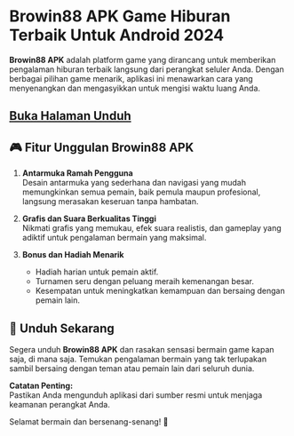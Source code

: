 # Browin88 APK Game Hiburan Terbaik Untuk Android 2024

**Browin88 APK** adalah platform game yang dirancang untuk memberikan pengalaman hiburan terbaik langsung dari perangkat seluler Anda. Dengan berbagai pilihan game menarik, aplikasi ini menawarkan cara yang menyenangkan dan mengasyikkan untuk mengisi waktu luang Anda.
##   [Buka Halaman Unduh](https://apktodo.io/id/browin88/)
## 🎮 **Fitur Unggulan Browin88 APK**
1. **Antarmuka Ramah Pengguna**  
   Desain antarmuka yang sederhana dan navigasi yang mudah memungkinkan semua pemain, baik pemula maupun profesional, langsung merasakan keseruan tanpa hambatan.
   
2. **Grafis dan Suara Berkualitas Tinggi**  
   Nikmati grafis yang memukau, efek suara realistis, dan gameplay yang adiktif untuk pengalaman bermain yang maksimal.
   
3. **Bonus dan Hadiah Menarik**  
   - Hadiah harian untuk pemain aktif.  
   - Turnamen seru dengan peluang meraih kemenangan besar.  
   - Kesempatan untuk meningkatkan kemampuan dan bersaing dengan pemain lain.

## 📲 **Unduh Sekarang**
Segera unduh **Browin88 APK** dan rasakan sensasi bermain game kapan saja, di mana saja. Temukan pengalaman bermain yang tak terlupakan sambil bersaing dengan teman atau pemain lain dari seluruh dunia.  

**Catatan Penting:**  
Pastikan Anda mengunduh aplikasi dari sumber resmi untuk menjaga keamanan perangkat Anda.

Selamat bermain dan bersenang-senang! 🎉
